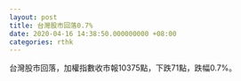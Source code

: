 ```yaml
---
layout: post
title: 台灣股市回落0.7%
date: 2020-04-16 14:38:50.000000000 +08:00
categories: rthk
---
```


台灣股市回落，加權指數收市報10375點，下跌71點，跌幅0.7%。
